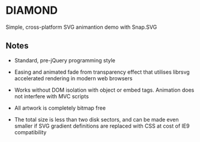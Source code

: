 DIAMOND
==

Simple, cross-platform SVG animantion demo with Snap.SVG

Notes
--

- Standard, pre-jQuery programming style

- Easing and animated fade from transparency effect that utilises librsvg accelerated rendering in modern web browsers

- Works without DOM isolation with object or embed tags. Animation does not interfere with MVC scripts

- All artwork is completely bitmap free

- The total size is less than two disk sectors, and can be made even smaller if SVG gradient definitions are replaced with CSS at cost of IE9 compatibility